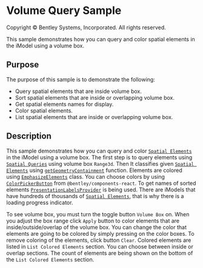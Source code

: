 # Volume Query Sample

Copyright © Bentley Systems, Incorporated. All rights reserved.

This sample demonstrates how you can query and color spatial elements in the iModel using a volume box.

## Purpose

The purpose of this sample is to demonstrate the following:

- Query spatial elements that are inside volume box.
- Sort spatial elements that are inside or overlapping volume box.
- Get spatial elements names for display.
- Color spatial elements.
- List spatial elements that are inside or overlapping volume box.

## Description

This sample demonstrates how you can query and color [`Spatial Elements`](https://www.itwinjs.org/reference/core-backend/elements/spatialelement/) in the iModel using a volume box. The first step is to query elements using [`Spatial Queries`](https://www.itwinjs.org/learning/spatialqueries/) using volume box `Range3d`. Then It classifies given [`Spatial Elements`](https://www.itwinjs.org/reference/core-backend/elements/spatialelement/) using [`getGeometryContainment`](https://www.itwinjs.org/reference/core-backend/imodels/imodeldb/) function. Elements are colored using [`EmphasizeElements`](https://www.itwinjs.org/reference/core-frontend/rendering/emphasizeelements//) class. You can choose colors by using [`ColorPickerButton`](https://www.itwinjs.org/reference/imodel-components-react/color/colorpickerbutton/) from `@bentley/components-react`. To get names of sorted elements [`PresentationLabelsProvider`](https://www.itwinjs.org/reference/presentation-components/displaylabels/presentationlabelsprovider/) is being used. There are iModels that have hundreds of thousands of [`Spatial Elements`](https://www.itwinjs.org/reference/core-backend/elements/spatialelement/), that is why there is a loading progress indicator.

To see volume box, you must turn the toggle button `Volume Box` on. When you adjust the box range click `Apply` button to color elements that are inside/outside/overlap of the volume box. You can change the color that elements are going to be colored by simply pressing on the color boxes. To remove coloring of the elements, click button `Clear`. Colored elements are listed in `List Colored Elements` section. You can choose between inside or overlap sections. The count of elements are being shown on the bottom of the `List Colored Elements` section.
